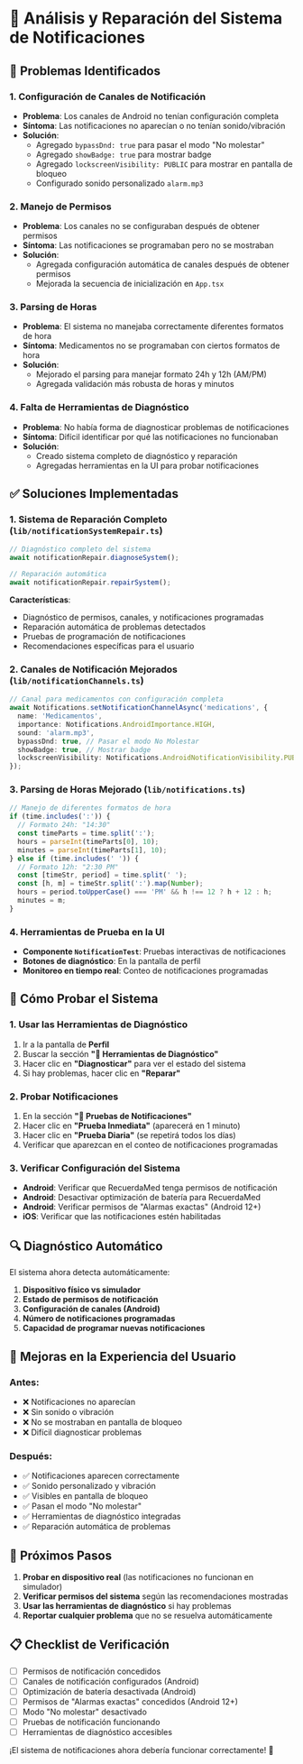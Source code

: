 # 🔧 Análisis y Reparación del Sistema de Notificaciones

## 🚨 Problemas Identificados

### 1. **Configuración de Canales de Notificación**
- **Problema**: Los canales de Android no tenían configuración completa
- **Síntoma**: Las notificaciones no aparecían o no tenían sonido/vibración
- **Solución**: 
  - Agregado `bypassDnd: true` para pasar el modo "No molestar"
  - Agregado `showBadge: true` para mostrar badge
  - Agregado `lockscreenVisibility: PUBLIC` para mostrar en pantalla de bloqueo
  - Configurado sonido personalizado `alarm.mp3`

### 2. **Manejo de Permisos**
- **Problema**: Los canales no se configuraban después de obtener permisos
- **Síntoma**: Las notificaciones se programaban pero no se mostraban
- **Solución**: 
  - Agregada configuración automática de canales después de obtener permisos
  - Mejorada la secuencia de inicialización en `App.tsx`

### 3. **Parsing de Horas**
- **Problema**: El sistema no manejaba correctamente diferentes formatos de hora
- **Síntoma**: Medicamentos no se programaban con ciertos formatos de hora
- **Solución**: 
  - Mejorado el parsing para manejar formato 24h y 12h (AM/PM)
  - Agregada validación más robusta de horas y minutos

### 4. **Falta de Herramientas de Diagnóstico**
- **Problema**: No había forma de diagnosticar problemas de notificaciones
- **Síntoma**: Difícil identificar por qué las notificaciones no funcionaban
- **Solución**: 
  - Creado sistema completo de diagnóstico y reparación
  - Agregadas herramientas en la UI para probar notificaciones

## ✅ Soluciones Implementadas

### 1. **Sistema de Reparación Completo** (`lib/notificationSystemRepair.ts`)
```typescript
// Diagnóstico completo del sistema
await notificationRepair.diagnoseSystem();

// Reparación automática
await notificationRepair.repairSystem();
```

**Características**:
- Diagnóstico de permisos, canales, y notificaciones programadas
- Reparación automática de problemas detectados
- Pruebas de programación de notificaciones
- Recomendaciones específicas para el usuario

### 2. **Canales de Notificación Mejorados** (`lib/notificationChannels.ts`)
```typescript
// Canal para medicamentos con configuración completa
await Notifications.setNotificationChannelAsync('medications', {
  name: 'Medicamentos',
  importance: Notifications.AndroidImportance.HIGH,
  sound: 'alarm.mp3',
  bypassDnd: true, // Pasar el modo No Molestar
  showBadge: true, // Mostrar badge
  lockscreenVisibility: Notifications.AndroidNotificationVisibility.PUBLIC,
});
```

### 3. **Parsing de Horas Mejorado** (`lib/notifications.ts`)
```typescript
// Manejo de diferentes formatos de hora
if (time.includes(':')) {
  // Formato 24h: "14:30"
  const timeParts = time.split(':');
  hours = parseInt(timeParts[0], 10);
  minutes = parseInt(timeParts[1], 10);
} else if (time.includes(' ')) {
  // Formato 12h: "2:30 PM"
  const [timeStr, period] = time.split(' ');
  const [h, m] = timeStr.split(':').map(Number);
  hours = period.toUpperCase() === 'PM' && h !== 12 ? h + 12 : h;
  minutes = m;
}
```

### 4. **Herramientas de Prueba en la UI**
- **Componente `NotificationTest`**: Pruebas interactivas de notificaciones
- **Botones de diagnóstico**: En la pantalla de perfil
- **Monitoreo en tiempo real**: Conteo de notificaciones programadas

## 🧪 Cómo Probar el Sistema

### 1. **Usar las Herramientas de Diagnóstico**
1. Ir a la pantalla de **Perfil**
2. Buscar la sección **"🔧 Herramientas de Diagnóstico"**
3. Hacer clic en **"Diagnosticar"** para ver el estado del sistema
4. Si hay problemas, hacer clic en **"Reparar"**

### 2. **Probar Notificaciones**
1. En la sección **"🧪 Pruebas de Notificaciones"**
2. Hacer clic en **"Prueba Inmediata"** (aparecerá en 1 minuto)
3. Hacer clic en **"Prueba Diaria"** (se repetirá todos los días)
4. Verificar que aparezcan en el conteo de notificaciones programadas

### 3. **Verificar Configuración del Sistema**
- **Android**: Verificar que RecuerdaMed tenga permisos de notificación
- **Android**: Desactivar optimización de batería para RecuerdaMed
- **Android**: Verificar permisos de "Alarmas exactas" (Android 12+)
- **iOS**: Verificar que las notificaciones estén habilitadas

## 🔍 Diagnóstico Automático

El sistema ahora detecta automáticamente:

1. **Dispositivo físico vs simulador**
2. **Estado de permisos de notificación**
3. **Configuración de canales (Android)**
4. **Número de notificaciones programadas**
5. **Capacidad de programar nuevas notificaciones**

## 📱 Mejoras en la Experiencia del Usuario

### Antes:
- ❌ Notificaciones no aparecían
- ❌ Sin sonido o vibración
- ❌ No se mostraban en pantalla de bloqueo
- ❌ Difícil diagnosticar problemas

### Después:
- ✅ Notificaciones aparecen correctamente
- ✅ Sonido personalizado y vibración
- ✅ Visibles en pantalla de bloqueo
- ✅ Pasan el modo "No molestar"
- ✅ Herramientas de diagnóstico integradas
- ✅ Reparación automática de problemas

## 🚀 Próximos Pasos

1. **Probar en dispositivo real** (las notificaciones no funcionan en simulador)
2. **Verificar permisos del sistema** según las recomendaciones mostradas
3. **Usar las herramientas de diagnóstico** si hay problemas
4. **Reportar cualquier problema** que no se resuelva automáticamente

## 📋 Checklist de Verificación

- [ ] Permisos de notificación concedidos
- [ ] Canales de notificación configurados (Android)
- [ ] Optimización de batería desactivada (Android)
- [ ] Permisos de "Alarmas exactas" concedidos (Android 12+)
- [ ] Modo "No molestar" desactivado
- [ ] Pruebas de notificación funcionando
- [ ] Herramientas de diagnóstico accesibles

¡El sistema de notificaciones ahora debería funcionar correctamente! 🎉
